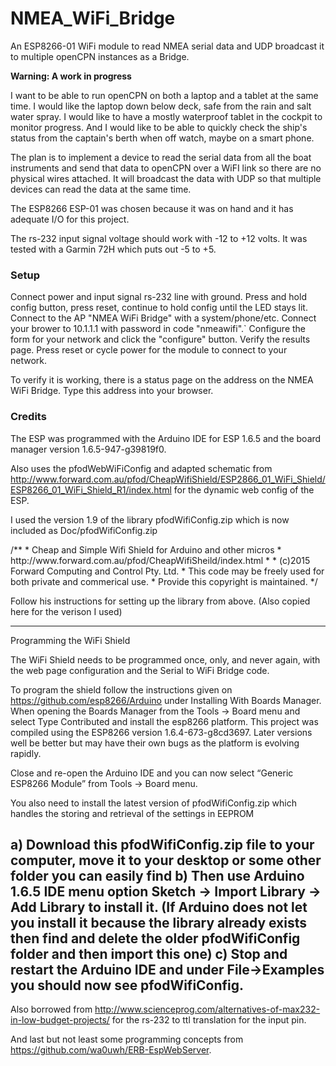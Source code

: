 # NMEA_WiFi_Bridge
An ESP8266-01 WiFi module to read NMEA serial data and UDP broadcast it to multiple openCPN instances as a Bridge.

<b>Warning: A work in progress</b>

I want to be able to run openCPN on both a laptop and a tablet at the same time. I would like the laptop down below deck, safe from the rain and salt water spray. I would like to have a mostly waterproof tablet in the cockpit to monitor progress. And I would like to be able to quickly check the ship's status from the captain's berth when off watch, maybe on a smart phone.

The plan is to implement a device to read the serial data from all the boat instruments and send that data to openCPN over a WiFI link so there are no physical wires attached. It will broadcast the data with UDP so that multiple devices can read the data at the same time.

The ESP8266 ESP-01 was chosen because it was on hand and it has adequate I/O for this project.

The rs-232 input signal voltage should work with -12 to +12 volts. It was tested with a Garmin 72H which puts out -5 to +5.

<h3>Setup</h3>
Connect power and input signal rs-232 line with ground.
Press and hold config button, press reset, 
     continue to hold config until the LED stays lit.
Connect to the AP "NMEA WiFi Bridge" with a system/phone/etc.
Connect your brower to 10.1.1.1 with password in code "nmeawifi".`
Configure the form for your network and click the "configure" button.
Verify the results page.
Press reset or cycle power for the module to connect to your network.

To verify it is working, there is a status page on the address on the NMEA WiFi Bridge. Type this address into your browser.



<h3>Credits</h3>
The ESP was programmed with the Arduino IDE for ESP 1.6.5 and the board manager version 1.6.5-947-g39819f0.

Also uses the pfodWebWiFiConfig and adapted schematic from http://www.forward.com.au/pfod/CheapWifiShield/ESP2866_01_WiFi_Shield/ESP8266_01_WiFi_Shield_R1/index.html for the dynamic web config of the ESP.

I used the version 1.9 of the library pfodWifiConfig.zip which is now included as Doc/pfodWifiConfig.zip

<quote>
/**
 *  Cheap and Simple Wifi Shield for Arduino and other micros
 * http://www.forward.com.au/pfod/CheapWifiSheild/index.html
 *
 * (c)2015 Forward Computing and Control Pty. Ltd.
 * This code may be freely used for both private and commerical use.
 * Provide this copyright is maintained.
 */
</quote>

Follow his instructions for setting up the library from above. 
(Also copied here for the verison I used)

---------------------------
Programming the WiFi Shield

The WiFi Shield needs to be programmed once, only, and never again, with the web page configuration and the Serial to WiFi Bridge code.

To program the shield follow the instructions given on https://github.com/esp8266/Arduino under Installing With Boards Manager. When opening the Boards Manager from the Tools → Board menu and select Type Contributed and install the esp8266 platform. This project was compiled using the ESP8266 version 1.6.4-673-g8cd3697. Later versions well be better but may have their own bugs as the platform is evolving rapidly.

Close and re-open the Arduino IDE and you can now select “Generic ESP8266 Module” from Tools → Board menu.

You also need to install the latest version of pfodWifiConfig.zip which handles the storing and retrieval of the settings in EEPROM

a) Download this pfodWifiConfig.zip file to your computer, move it to your desktop or some other folder you can easily find
b) Then use Arduino 1.6.5 IDE menu option Sketch → Import Library → Add Library to install it.
(If Arduino does not let you install it because the library already exists then find and delete the older pfodWifiConfig folder and then import this one)
c) Stop and restart the Arduino IDE and under File->Examples you should now see pfodWifiConfig.
---------------------------

Also borrowed from http://www.scienceprog.com/alternatives-of-max232-in-low-budget-projects/ for the rs-232 to ttl translation for the input pin.

And last but not least some programming concepts from https://github.com/wa0uwh/ERB-EspWebServer.


